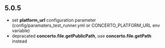 ## 5.0.5

* set **platform_url** configuration parameter (config/paramaters_test_runner.yml or CONCERTO_PLATFORM_URL env variable)
* depracated **concerto.file.getPublicPath**, use **concerto.file.getPath** instead
